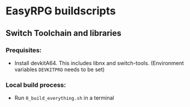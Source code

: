 # EasyRPG buildscripts

## Switch Toolchain and libraries

### Prequisites:

- Install devkitA64. This includes libnx and switch-tools.
  (Environment variables `DEVKITPRO` needs to be set)

### Local build process:

- Run `0_build_everything.sh` in a terminal

